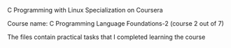 C Programming with Linux Specialization on Coursera

Course name: 
C Programming Language Foundations-2
(course 2 out of 7)

The files contain practical tasks that I completed learning the course
